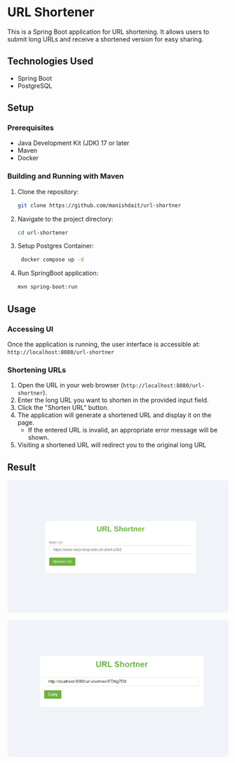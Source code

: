 # URL Shortener

This is a Spring Boot application for URL shortening. It allows users to submit long URLs and receive a shortened version for easy sharing.

## Technologies Used

*   Spring Boot
*   PostgreSQL

## Setup

### Prerequisites

*   Java Development Kit (JDK) 17 or later
*   Maven
*   Docker

### Building and Running with Maven

1.  Clone the repository:

    ```bash
    git clone https://github.com/manishdait/url-shortner
    ```

2.  Navigate to the project directory:

    ```bash
    cd url-shortener
    ```

3. Setup Postgres Container:
   ```bash
    docker compose up -d 
   ```

4.  Run SpringBoot application:

    ```bash
    mvn spring-boot:run
    ```

## Usage

### Accessing UI
Once the application is running, the user interface is accessible at:
`http://localhost:8080/url-shortner`

### Shortening URLs

1.  Open the URL in your web browser (`http://localhost:8080/url-shortner`).
2.  Enter the long URL you want to shorten in the provided input field.
3.  Click the "Shorten URL" button.
4.  The application will generate a shortened URL and display it on the page.
    *   If the entered URL is invalid, an appropriate error message will be shown.
5. Visiting a shortened URL will redirect you to the original long URL


## Result

![Demo Image](asset/asset1.png)

![Demo Image](asset/asset2.png)